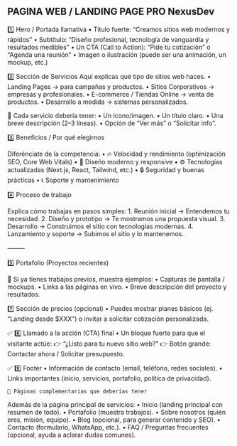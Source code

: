 
## PAGINA WEB / LANDING PAGE PRO NexusDev ##

1️⃣ Hero / Portada llamativa
	•	Título fuerte: “Creamos sitios web modernos y rápidos”
	•	Subtítulo: “Diseño profesional, tecnología de vanguardia y resultados medibles”
	•	Un CTA (Call to Action): “Pide tu cotización” o “Agenda una reunión”
	•	Imagen o ilustración (puede ser una animación, un mockup, etc.)


 2️⃣ Sección de Servicios
Aquí explicas qué tipo de sitios web haces.
	•	Landing Pages → para campañas y productos.
	•	Sitios Corporativos → empresas y profesionales.
	•	E-commerce / Tiendas Online → venta de productos.
	•	Desarrollo a medida → sistemas personalizados.


📌 Cada servicio debería tener:
	•	Un icono/imagen.
	•	Un título claro.
	•	Una breve descripción (2–3 líneas).
	•	Opción de “Ver más” o “Solicitar info”.


3️⃣ Beneficios / Por qué elegirnos

Diferénciate de la competencia:
	•	🔥 Velocidad y rendimiento (optimización SEO, Core Web Vitals)
	•	🎨 Diseño moderno y responsive
	•	⚙️ Tecnologías actualizadas (Next.js, React, Tailwind, etc.)
	•	🔒 Seguridad y buenas prácticas
	•	📞 Soporte y mantenimiento



4️⃣ Proceso de trabajo

Explica cómo trabajas en pasos simples:
	1.	Reunión inicial → Entendemos tu necesidad.
	2.	Diseño y prototipo → Te mostramos una propuesta visual.
	3.	Desarrollo → Construimos el sitio con tecnologías modernas.
	4.	Lanzamiento y soporte → Subimos el sitio y lo mantenemos.

⸻



 5️⃣ Portafolio (Proyectos recientes)

📌 Si ya tienes trabajos previos, muestra ejemplos:
	•	Capturas de pantalla / mockups.
	•	Links a las páginas en vivo.
	•	Breve descripción del proyecto y resultados.



7️⃣ Sección de precios (opcional)
	•	Puedes mostrar planes básicos (ej. “Landing desde $XXX”) o invitar a solicitar cotización personalizada.



✅ 8️⃣ Llamado a la acción (CTA) final
	•	Un bloque fuerte para que el visitante actúe:
👉 “¿Listo para tu nuevo sitio web?”
👉 Botón grande: Contactar ahora / Solicitar presupuesto.




✅ 9️⃣ Footer
	•	Información de contacto (email, teléfono, redes sociales).
	•	Links importantes (inicio, servicios, portafolio, política de privacidad).




    📂 Páginas complementarias que deberías tener

Además de la página principal de servicios:
	•	Inicio (landing principal con resumen de todo).
	•	Portafolio (muestra trabajos).
	•	Sobre nosotros (quién eres, misión, equipo).
	•	Blog (opcional, para generar contenido y SEO).
	•	Contacto (formulario, WhatsApp, etc.).
	•	FAQ / Preguntas frecuentes (opcional, ayuda a aclarar dudas comunes).